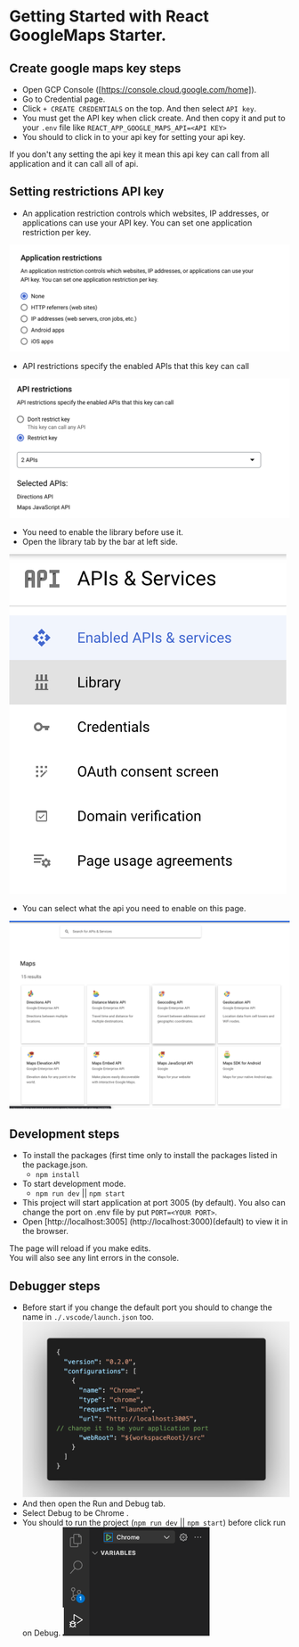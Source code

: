 # Getting Started with React GoogleMaps Starter.

## Create google maps key steps

- Open GCP Console ([https://console.cloud.google.com/home]).
- Go to Credential page.
- Click `+ CREATE CREDENTIALS` on the top. And then select `API key`.
- You must get the API key when click create. And then copy it and put to your `.env` file like `REACT_APP_GOOGLE_MAPS_API=<API KEY>`
- You should to click in to your api key for setting your api key.

If you don't any setting the api key it mean this api key can call from all application and it can call all of api.

## Setting restrictions API key

- An application restriction controls which websites, IP addresses, or applications can use your API key. You can set one application restriction per key.

![alt text](./readme_store/applicationRestrictions.png)

- API restrictions specify the enabled APIs that this key can call

![alt text](./readme_store/apiRestrictions.png)

- You need to enable the library before use it.
- Open the library tab by the bar at left side.

![alt text](./readme_store/library.png)

- You can select what the api you need to enable on this page.

![alt text](./readme_store/librarySelect.png)

## Development steps

- To install the packages (first time only to install the packages listed in the package.json.
  - `npm install`
- To start development mode.
  - `npm run dev` || `npm start`
- This project will start application at port 3005 (by default). You also can change the port on .env file by put `PORT=<YOUR PORT>`.
- Open [http://localhost:3005] (http://localhost:3000)(default) to view it in the browser.

The page will reload if you make edits.\
You will also see any lint errors in the console.

## Debugger steps

- Before start if you change the default port you should to change the name in `./.vscode/launch.json` too.
  ![alt text](./readme_store/debugSetting.png)
- And then open the Run and Debug tab.
- Select Debug to be Chrome .
- You should to run the project (`npm run dev` || `npm start`) before click run on Debug.
  ![alt text](./readme_store/runDebug.png)
